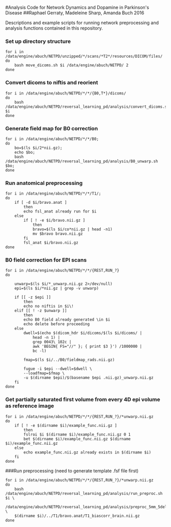 #Analysis Code for Network Dynamics and Dopamine in Parkinson's Disease
##Raphael Gerraty, Madeleine Sharp, Amanda Buch 2016

Descriptions and example scripts for running network preprocessing and analysis functions contained in this repository. 


### Set up directory structure
```{.bash}
for i in /data/engine/abuch/NETPD/unzipped/*/scans/*T2*/resources/DICOM/files/
do
	bash move_dicoms.sh $i /data/engine/abuch/NETPD/ 2
done
```

### Convert dicoms to niftis and reorient
```{.bash}
for i in /data/engine/abuch/NETPD/*/*/{B0,T*}/dicoms/
do
	bash /data/engine/abuch/NETPD/reversal_learning_pd/analysis/convert_dicoms.sh $i
done
```

### Generate field map for B0 correction
```{.bash}
for i in /data/engine/abuch/NETPD/*/*/B0;  
do 
	bo=$(ls $i/2*nii.gz); 
	echo $bo; 
	bash /data/engine/abuch/NETPD/reversal_learning_pd/analysis/B0_unwarp.sh $bo; 
done
```

### Run anatomical preprocessing
```{.bash}
for i in /data/engine/abuch/NETPD/*/*/T1/;
do 
	if [ -d $i/bravo.anat ]
		then
		echo fsl_anat already run for $i
	else
		if [ ! -e $i/bravo.nii.gz ]
			then
			bravo=$(ls $i/co*nii.gz | head -n1)
			mv $bravo bravo.nii.gz
		fi
		fsl_anat $i/bravo.nii.gz
done
```

### B0 field correction for EPI scans
```{.bash}
for i in /data/engine/abuch/NETPD/*/*/{REST,RUN_?}
do

	unwarp=$(ls $i/*_unwarp.nii.gz 2>/dev/null)
	epi=$(ls $i/*nii.gz | grep -v unwarp)

	if [[ -z $epi ]]
		then 
		echo no niftis in $i\!
	elif [[ ! -z $unwarp ]]
		then
		echo B0 field already generated \in $i
		echo delete before proceeding
	else
		dwell=$(echo $(dicom_hdr $i/dicoms/$(ls $i/dicoms/ | 
			head -n 1) | 
			grep 0043\ 102c | 
			awk 'BEGIN{ FS="//" }; { print $3 }') /1000000 | 
			bc -l) 

		fmap=$(ls $i/../B0/fieldmap_rads.nii.gz)

		fugue -i $epi --dwell=$dwell \
		--loadfmap=$fmap \
		-u $(dirname $epi)/$(basename $epi .nii.gz)_unwarp.nii.gz
	fi
done
```
### Get partially saturated first volume from every 4D epi volume as reference image
```{.bash}
for i in /data/engine/abuch/NETPD/*/*/{REST,RUN_?}/*unwarp.nii.gz
do
	if [ ! -e $(dirname $i)/example_func.nii.gz ]
		then
		fslroi $i $(dirname $i)/example_func.nii.gz 0 1
		bet $(dirname $i)/example_func.nii.gz $(dirname $i)/example_func.nii.gz 
	else
		echo example_func.nii.gz already exists in $(dirname $i)
	fi
done
```

###Run preprocessing (need to generate template .fsf file first)
```{.bash}
for i in /data/engine/abuch/NETPD/*/*/{REST,RUN_?}/*unwarp.nii.gz
do
	bash /data/engine/abuch/NETPD/reversal_learning_pd/analysis/run_preproc.sh $i \
	/data/engine/abuch/NETPD/reversal_learning_pd/analysis/preproc_5mm_5del_100s_mc.fsf \
	$(dirname $i)/../T1/bravo.anat/T1_biascorr_brain.nii.gz
done
```
